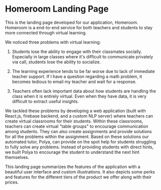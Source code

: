 # Homeroom Landing Page


This is the landing page developed for our application, Homeroom. Homeroom is a end-to-end service for both teachers and students to stay more connected through virtual learning.

We noticed three problems with virtual learning: 

1) Students lose the ability to engage with their classmates socially. Especially in large classes where it's difficult to communicate privately via call, students lose the ability to socialize.

2) The learning experience tends to be far worse due to lack of immediate teacher support. If I have a question regarding a math problem, it becomes tedious to email my teacher and wait for a response.

3) Teachers often lack important data about how students are handling the class when it is entirely virtual. Even when they have data, it is very difficult to extract useful insights.

We tackled these problems by developing a web application (built with React.js, firebase backend, and a custom NLP server) where teachers can create virtual classrooms for their students. Within these classrooms, teachers can create virtual "table groups" to encourage communication among students. They can also create assignments and provide solutions for all the problems within the assignment. Based on these solutions our automated tutor, Polya, can provide on the spot help for students struggling to fully solve any problems. Instead of providing students with direct hints, we built Polya to encourage the student to understand the next hint themselves.

This landing page summarizes the features of the application with a beautiful user interface and custom illustrations. It also depicts some perks and features for the different tiers of the product we offer along with their prices.



